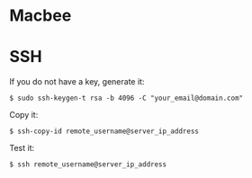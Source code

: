 Macbee
======

# SSH

If you do not have a key, generate it:

`$ sudo ssh-keygen-t rsa -b 4096 -C "your_email@domain.com"`

Copy it:

`$ ssh-copy-id remote_username@server_ip_address`

Test it:

`$ ssh remote_username@server_ip_address`
